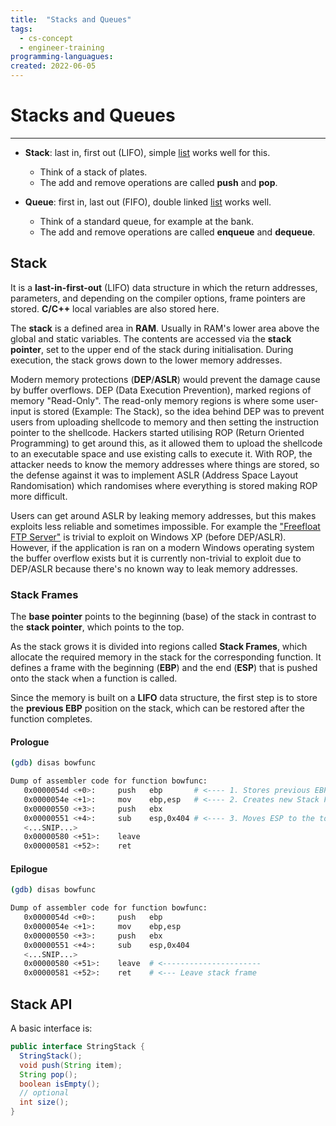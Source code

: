 ```yaml
---
title:  "Stacks and Queues"
tags:
  - cs-concept
  - engineer-training
programming-languagues:
created: 2022-06-05
---
```

# Stacks and Queues
---
- **Stack**: last in, first out (LIFO), simple [list](notes/lists.md) works well for this. 
    - Think of a stack of plates.
    - The add and remove operations are called **push** and **pop**.

- **Queue**: first in, last out (FIFO), double linked [list](notes/lists.md) works well.
    - Think of a standard queue, for example at the bank.
    - The add and remove operations are called **enqueue** and **dequeue**.

## Stack
It is a **last-in-first-out** (LIFO) data structure in which the return addresses, parameters, and depending on the compiler options, frame pointers are stored. **C/C++** local variables are also stored here.

The **stack** is a defined area in **RAM**. Usually in RAM's lower area above the global and static variables. The contents are accessed via the **stack pointer**, set to the upper end of the stack during initialisation. During execution, the stack grows down to the lower memory addresses.

Modern memory protections (**DEP**/**ASLR**) would prevent the damage cause by buffer overflows. DEP (Data Execution Prevention), marked regions of memory "Read-Only". The read-only memory regions is where some user-input is stored (Example: The Stack), so the idea behind DEP was to prevent users from uploading shellcode to memory and then setting the instruction pointer to the shellcode. Hackers started utilising ROP (Return Oriented Programming) to get around this, as it allowed them to upload the shellcode to an executable space and use existing calls to execute it. With ROP, the attacker needs to know the memory addresses where things are stored, so the defense against it was to implement ASLR (Address Space Layout Randomisation) which randomises where everything is stored making ROP more difficult.

Users can get around ASLR by leaking memory addresses, but this makes exploits less reliable and sometimes impossible. For example the ["Freefloat FTP Server"](https://www.exploit-db.com/exploits/46763) is trivial to exploit on Windows XP (before DEP/ASLR). However, if the application is ran on a modern Windows operating system the buffer overflow exists but it is currently non-trivial to exploit due to DEP/ASLR because there's no known way to leak memory addresses.

### Stack Frames
The **base pointer** points to the beginning (base) of the stack in contrast to the **stack pointer**, which points to the top.

As the stack grows it is divided into regions called **Stack Frames**, which allocate the required memory in the stack for the corresponding function. It defines a frame with the beginning (**EBP**) and the end (**ESP**) that is pushed onto the stack when a function is called.

Since the memory is built on a **LIFO** data structure, the first step is to store the **previous EBP** position on the stack, which can be restored after the function completes.

#### Prologue
```bash
(gdb) disas bowfunc 

Dump of assembler code for function bowfunc:
   0x0000054d <+0>:	    push   ebp       # <---- 1. Stores previous EBP
   0x0000054e <+1>:	    mov    ebp,esp   # <---- 2. Creates new Stack Frame
   0x00000550 <+3>:	    push   ebx
   0x00000551 <+4>:	    sub    esp,0x404 # <---- 3. Moves ESP to the top
   <...SNIP...>
   0x00000580 <+51>:	leave  
   0x00000581 <+52>:	ret    
```

#### Epilogue
```bash
(gdb) disas bowfunc 

Dump of assembler code for function bowfunc:
   0x0000054d <+0>:	    push   ebp       
   0x0000054e <+1>:	    mov    ebp,esp   
   0x00000550 <+3>:	    push   ebx
   0x00000551 <+4>:	    sub    esp,0x404 
   <...SNIP...>
   0x00000580 <+51>:	leave  # <----------------------
   0x00000581 <+52>:	ret    # <--- Leave stack frame
```

## Stack API
A basic interface is:

```java
public interface StringStack {
  StringStack();
  void push(String item);
  String pop();
  boolean isEmpty();
  // optional
  int size();
}
```


